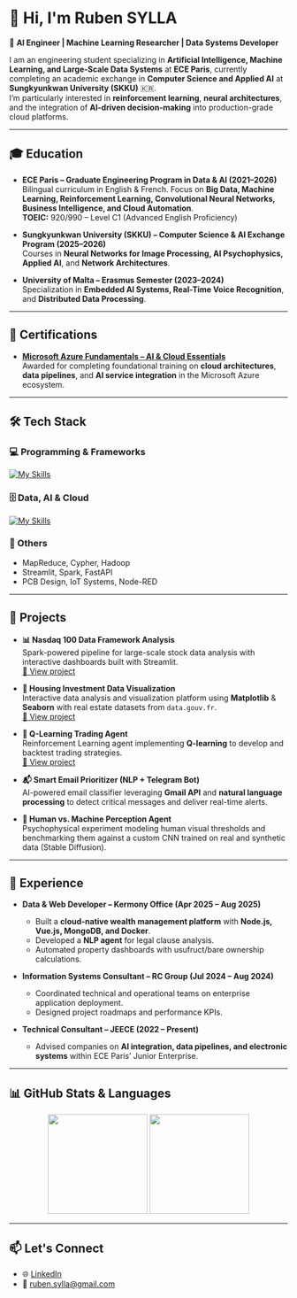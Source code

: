 # 👋 Hi, I'm Ruben SYLLA

🚀 **AI Engineer | Machine Learning Researcher | Data Systems Developer**

I am an engineering student specializing in **Artificial Intelligence, Machine Learning, and Large-Scale Data Systems** at **ECE Paris**, currently completing an academic exchange in **Computer Science and Applied AI** at **Sungkyunkwan University (SKKU)** 🇰🇷.  
I’m particularly interested in **reinforcement learning**, **neural architectures**, and the integration of **AI-driven decision-making** into production-grade cloud platforms.

---

## 🎓 Education

- **ECE Paris – Graduate Engineering Program in Data & AI (2021–2026)**  
  Bilingual curriculum in English & French. Focus on **Big Data, Machine Learning, Reinforcement Learning, Convolutional Neural Networks, Business Intelligence, and Cloud Automation**.  
  **TOEIC:** 920/990 – Level C1 (Advanced English Proficiency)

- **Sungkyunkwan University (SKKU) – Computer Science & AI Exchange Program (2025–2026)**  
  Courses in **Neural Networks for Image Processing, AI Psychophysics, Applied AI**, and **Network Architectures**.

- **University of Malta – Erasmus Semester (2023–2024)**  
  Specialization in **Embedded AI Systems, Real-Time Voice Recognition**, and **Distributed Data Processing**.

---

## 📜 Certifications

- [**Microsoft Azure Fundamentals – AI & Cloud Essentials**](https://app.datascientist.fr/certificat/TZ01UF3OOCQG)  
  Awarded for completing foundational training on **cloud architectures**, **data pipelines**, and **AI service integration** in the Microsoft Azure ecosystem.

---

## 🛠️ Tech Stack

### 💻 Programming & Frameworks
[![My Skills](https://skillicons.dev/icons?i=python,cpp,java,php,js,ts,vue,nodejs,html,css)](https://skillicons.dev)

### 🗄️ Data, AI & Cloud
[![My Skills](https://skillicons.dev/icons?i=tensorflow,pytorch,azure,docker,aws,mysql,mongodb,git,github,gitlab,linux)](https://skillicons.dev)

### 📡 Others
- MapReduce, Cypher, Hadoop  
- Streamlit, Spark, FastAPI  
- PCB Design, IoT Systems, Node-RED

---

## 🧠 Projects

- **📊 Nasdaq 100 Data Framework Analysis**  
  Spark-powered pipeline for large-scale stock data analysis with interactive dashboards built with Streamlit.  
  [🔗 View project](https://github.com/RubenSylla110475/SparkProject_DataFramework)

- **🏡 Housing Investment Data Visualization**  
  Interactive data analysis and visualization platform using **Matplotlib** & **Seaborn** with real estate datasets from `data.gouv.fr`.  
  [🔗 View project](https://github.com/RubenSylla110475/DataVisualisation_Investment)

- **🤖 Q-Learning Trading Agent**  
  Reinforcement Learning agent implementing **Q-learning** to develop and backtest trading strategies.  
  [🔗 View project](https://github.com/RubenSylla110475/Q-Learning-Trading-Agent)

- **📬 Smart Email Prioritizer (NLP + Telegram Bot)**  
  AI-powered email classifier leveraging **Gmail API** and **natural language processing** to detect critical messages and deliver real-time alerts.

- **🧠 Human vs. Machine Perception Agent**  
  Psychophysical experiment modeling human visual thresholds and benchmarking them against a custom CNN trained on real and synthetic data (Stable Diffusion).

---

## 💼 Experience

- **Data & Web Developer – Kermony Office (Apr 2025 – Aug 2025)**  
  - Built a **cloud-native wealth management platform** with **Node.js, Vue.js, MongoDB, and Docker**.  
  - Developed a **NLP agent** for legal clause analysis.  
  - Automated property dashboards with usufruct/bare ownership calculations.

- **Information Systems Consultant – RC Group (Jul 2024 – Aug 2024)**  
  - Coordinated technical and operational teams on enterprise application deployment.  
  - Designed project roadmaps and performance KPIs.

- **Technical Consultant – JEECE (2022 – Present)**  
  - Advised companies on **AI integration, data pipelines, and electronic systems** within ECE Paris’ Junior Enterprise.

---

## 📊 GitHub Stats & Languages

<div align="center">

  <!-- Stats + Languages côte à côte -->
  <img src="https://github-readme-stats.vercel.app/api?username=RubenSylla110475&show_icons=true&theme=radical&include_all_commits=true" height="180em"/>
  <img src="https://github-readme-stats.vercel.app/api/top-langs/?username=RubenSylla110475&layout=compact&langs_count=8&theme=radical" height="180em"/>

</div>

---


## 📫 Let's Connect

- 🌐 [LinkedIn](https://www.linkedin.com/in/ruben-sylla/)  
- 📧 [ruben.sylla@gmail.com](mailto:ruben.sylla@gmail.com)  
